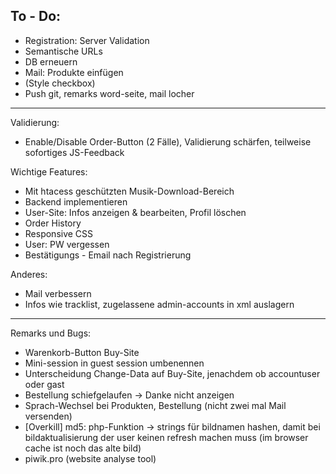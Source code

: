 To - Do:
-----------
* Registration: Server Validation
* Semantische URLs
* DB erneuern
* Mail: Produkte einfügen
* (Style checkbox)
* Push git, remarks word-seite, mail locher
-----------

Validierung:
* Enable/Disable Order-Button (2 Fälle), Validierung schärfen, 
teilweise sofortiges JS-Feedback

Wichtige Features:
* Mit htacess geschützten Musik-Download-Bereich
* Backend implementieren
* User-Site: Infos anzeigen & bearbeiten, Profil löschen
* Order History
* Responsive CSS
* User: PW vergessen
* Bestätigungs - Email nach Registrierung

Anderes:
* Mail verbessern
* Infos wie tracklist, zugelassene admin-accounts in xml auslagern

----------

Remarks und Bugs:
* Warenkorb-Button Buy-Site
* Mini-session in guest session umbenennen
* Unterscheidung Change-Data auf Buy-Site, jenachdem ob accountuser oder gast
* Bestellung schiefgelaufen -> Danke nicht anzeigen
* Sprach-Wechsel bei Produkten, Bestellung (nicht zwei mal Mail versenden)
* [Overkill] md5: php-Funktion -> strings für bildnamen hashen, damit bei
bildaktualisierung der user keinen refresh machen muss
(im browser cache ist noch das alte bild)
* piwik.pro (website analyse tool)
